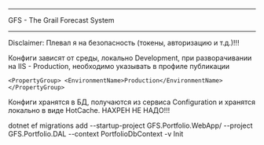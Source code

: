 ***
GFS - The Grail Forecast System
***

Disclaimer: Плевал я на безопасность (токены, авторизацию и т.д.)!!!

Конфиги зависят от среды, локально Development, при разворачивании на IIS - Production, необходимо указывать в профиле публикации

``
<PropertyGroup>
  <EnvironmentName>Production</EnvironmentName>
</PropertyGroup>
``

Конфиги хранятся в БД, получаются из сервиса Configuration и хранятся локально в виде HotCache.
НАХРЕН НЕ НАДО!!!

dotnet ef migrations add --startup-project GFS.Portfolio.WebApp/ --project GFS.Portfolio.DAL --context PortfolioDbContext -v Init
